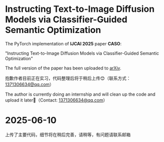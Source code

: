 Instructing Text-to-Image Diffusion Models via Classifier-Guided Semantic Optimization
======
The PyTorch implementation of **IJCAI 2025** paper **CASO**: 

"Instructing Text-to-Image Diffusion Models via Classifier-Guided Semantic Optimization"

The full version of the paper has been uploaded to [arXiv](https://arxiv.org/pdf/2505.14254).

抱歉作者目前正在实习，代码整理后将于稍后上传😊（联系方式：1371306634@qq.com）

The author is currently doing an internship and will clean up the code and upload it later🌹（Contact: 1371306634@qq.com）


# 2025-06-10
上传了主要代码，细节将在稍后完善，请稍等，有问题请联系邮箱